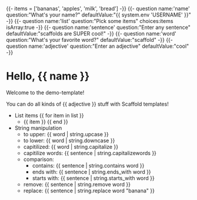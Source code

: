 {{- items = ['bananas', 'apples', 'milk', 'bread'] -}}
{{- question name:'name' question:"What's your name?" defaultValue:"{{ system.env 'USERNAME' }}" -}}
{{- question name:'list' question:"Pick some items" choices:items isArray:true -}}
{{- question name:'sentence' question:"Enter any sentence" defaultValue:"scaffolds are SUPER cool!" -}}
{{- question name:'word' question:"What's your favorite word?" defaultValue:"scaffold" -}}
{{- question name:'adjective' question:"Enter an adjective" defaultValue:"cool" -}}

# Hello, {{ name }}

Welcome to the demo-template!

You can do all kinds of {{ adjective }} stuff with Scaffold templates!

- List items
{{ for item in list }}
  - {{ item }}
{{ end }}
- String manipulation
  - to upper: {{ word | string.upcase }}
  - to lower: {{ word | string.downcase }}
  - capitilized: {{ word | string.capitalize }}
  - capitilize words: {{ sentence | string.capitalizewords }}
  - comparison:
    - contains: {{ sentence | string.contains word }}
    - ends with: {{ sentence | string.ends_with word }}
    - starts with: {{ sentence | string.starts_with word }}
  - remove: {{ sentence | string.remove word }}
  - replace: {{ sentence | string.replace word "banana" }}
